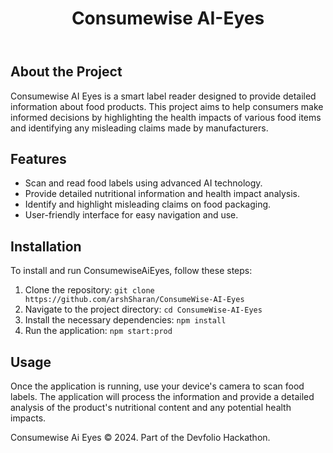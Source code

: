 <body>
    <header>
        <div class="container">
            <h1>Consumewise AI-Eyes</h1>
        </div>
    </header>
    <div class="container">
        <div class="main">
            <h2>About the Project</h2>
            <p>
                Consumewise AI Eyes is a smart label reader designed to provide detailed information about food products. This project aims to help consumers make informed decisions by highlighting the health impacts of various food items and identifying any misleading claims made by manufacturers.
            </p>
            <h2>Features</h2>
            <ul>
                <li>Scan and read food labels using advanced AI technology.</li>
                <li>Provide detailed nutritional information and health impact analysis.</li>
                <li>Identify and highlight misleading claims on food packaging.</li>
                <li>User-friendly interface for easy navigation and use.</li>
            </ul>
            <h2>Installation</h2>
            <p>
                To install and run ConsumewiseAiEyes, follow these steps:
            </p>
            <ol>
                <li>Clone the repository: <code>git clone https://github.com/arshSharan/ConsumeWise-AI-Eyes</code></li>
                <li>Navigate to the project directory: <code>cd ConsumeWise-AI-Eyes</code></li>
                <li>Install the necessary dependencies: <code>npm install</code></li>
                <li>Run the application: <code>npm start:prod</code></li>
            </ol>
            <h2>Usage</h2>
            <p>
                Once the application is running, use your device's camera to scan food labels. The application will process the information and provide a detailed analysis of the product's nutritional content and any potential health impacts.
            </p>
        </div>
    </div>
    <footer>
        <p>Consumewise Ai Eyes © 2024. Part of the Devfolio Hackathon.</p>
    </footer>
</body>
</html>

